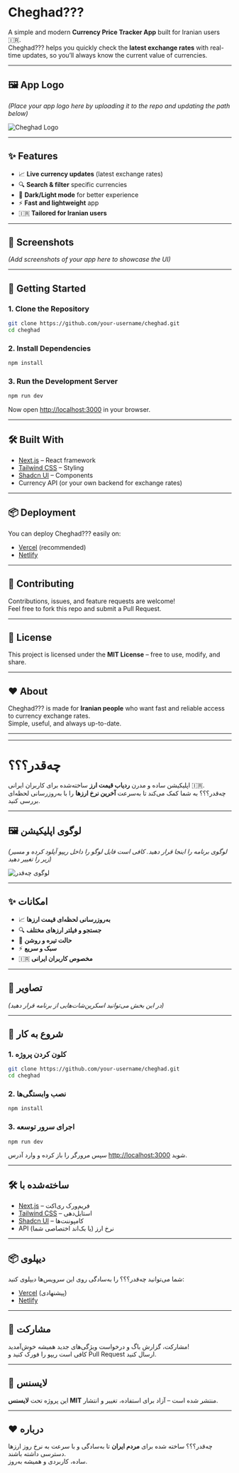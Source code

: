 # Cheghad???

A simple and modern **Currency Price Tracker App** built for Iranian users 🇮🇷.  
Cheghad??? helps you quickly check the **latest exchange rates** with real-time updates, so you’ll always know the current value of currencies.

---

## 🖼️ App Logo
_(Place your app logo here by uploading it to the repo and updating the path below)_

![Cheghad Logo](./public/logo.png)

---

## ✨ Features
- 📈 **Live currency updates** (latest exchange rates)
- 🔍 **Search & filter** specific currencies
- 🌙 **Dark/Light mode** for better experience
- ⚡ **Fast and lightweight** app
- 🇮🇷 **Tailored for Iranian users**

---

## 📸 Screenshots
_(Add screenshots of your app here to showcase the UI)_

---

## 🚀 Getting Started

### 1. Clone the Repository
```bash
git clone https://github.com/your-username/cheghad.git
cd cheghad
```

### 2. Install Dependencies
```bash
npm install
```

### 3. Run the Development Server
```bash
npm run dev
```
Now open [http://localhost:3000](http://localhost:3000) in your browser.

---

## 🛠️ Built With
- [Next.js](https://nextjs.org/) – React framework
- [Tailwind CSS](https://tailwindcss.com/) – Styling
- [Shadcn UI](https://ui.shadcn.com/) – Components
- Currency API (or your own backend for exchange rates)

---

## 📦 Deployment
You can deploy Cheghad??? easily on:
- [Vercel](https://vercel.com/) (recommended)
- [Netlify](https://www.netlify.com/)

---

## 🤝 Contributing
Contributions, issues, and feature requests are welcome!  
Feel free to fork this repo and submit a Pull Request.

---

## 📜 License
This project is licensed under the **MIT License** – free to use, modify, and share.

---

## ❤️ About
Cheghad??? is made for **Iranian people** who want fast and reliable access to currency exchange rates.  
Simple, useful, and always up-to-date.

---

---

# چه‌قدر؟؟؟

اپلیکیشن ساده و مدرن **ردیاب قیمت ارز** ساخته‌شده برای کاربران ایرانی 🇮🇷.  
چه‌قدر؟؟؟ به شما کمک می‌کند تا به‌سرعت **آخرین نرخ ارزها** را با به‌روزرسانی لحظه‌ای بررسی کنید.

---

## 🖼️ لوگوی اپلیکیشن
_(لوگوی برنامه را اینجا قرار دهید. کافی است فایل لوگو را داخل ریپو آپلود کرده و مسیر زیر را تغییر دهید)_

![لوگوی چه‌قدر](./public/logo.png)

---

## ✨ امکانات
- 📈 **به‌روزرسانی لحظه‌ای قیمت ارزها**
- 🔍 **جستجو و فیلتر ارزهای مختلف**
- 🌙 **حالت تیره و روشن**
- ⚡ **سبک و سریع**
- 🇮🇷 **مخصوص کاربران ایرانی**

---

## 📸 تصاویر
_(در این بخش می‌توانید اسکرین‌شات‌هایی از برنامه قرار دهید)_

---

## 🚀 شروع به کار

### 1. کلون کردن پروژه
```bash
git clone https://github.com/your-username/cheghad.git
cd cheghad
```

### 2. نصب وابستگی‌ها
```bash
npm install
```

### 3. اجرای سرور توسعه
```bash
npm run dev
```
سپس مرورگر را باز کرده و وارد آدرس [http://localhost:3000](http://localhost:3000) شوید.

---

## 🛠️ ساخته‌شده با
- [Next.js](https://nextjs.org/) – فریم‌ورک ری‌اکت
- [Tailwind CSS](https://tailwindcss.com/) – استایل‌دهی
- [Shadcn UI](https://ui.shadcn.com/) – کامپوننت‌ها
- API نرخ ارز (یا بک‌اند اختصاصی شما)

---

## 📦 دیپلوی
شما می‌توانید چه‌قدر؟؟؟ را به‌سادگی روی این سرویس‌ها دیپلوی کنید:
- [Vercel](https://vercel.com/) (پیشنهادی)
- [Netlify](https://www.netlify.com/)

---

## 🤝 مشارکت
مشارکت، گزارش باگ و درخواست ویژگی‌های جدید همیشه خوش‌آمدید!  
کافی است ریپو را فورک کنید و Pull Request ارسال کنید.

---

## 📜 لایسنس
این پروژه تحت **لایسنس MIT** منتشر شده است – آزاد برای استفاده، تغییر و انتشار.

---

## ❤️ درباره
چه‌قدر؟؟؟ ساخته شده برای **مردم ایران** تا به‌سادگی و با سرعت به نرخ روز ارزها دسترسی داشته باشند.  
ساده، کاربردی و همیشه به‌روز.
